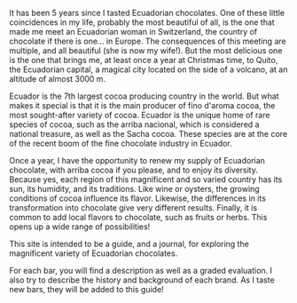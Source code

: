 It has been 5 years since I tasted Ecuadorian chocolates. 
One of these little coincidences in my life, probably the most beautiful of all, is the one that made me meet an Ecuadorian woman in Switzerland, the country of chocolate if there is one... in Europe.
The consequences of this meeting are multiple, and all beautiful (she is now my wife!). But the most delicious one is the one that brings me, at least once a year at Christmas time, to Quito, the Ecuadorian capital, a magical city located on the side of a volcano, at an altitude of almost 3000 m.

Ecuador is the 7th largest cocoa producing country in the world. But what makes it special is that it is the main producer of fino d'aroma cocoa, the most sought-after variety of cocoa. Ecuador is the unique home of rare species of cocoa, such as the arriba nacional, which is considered a national treasure, as well as the Sacha cocoa. These species are at the core of the recent boom of the fine chocolate industry in Ecuador.

Once a year, I have the opportunity to renew my supply of Ecuadorian chocolate, with arriba cocoa if you please, and to enjoy its diversity. Because yes, each region of this magnificent and so varied country has its sun, its humidity, and its traditions. Like wine or oysters, the growing conditions of cocoa influence its flavor. Likewise, the differences in its transformation into chocolate give very different results. Finally, it is common to add local flavors to chocolate, such as fruits or herbs. This opens up a wide range of possibilities!

This site is intended to be a guide, and a journal, for exploring the magnificent variety of Ecuadorian chocolates.

For each bar, you will find a description as well as a graded evaluation. I also try to describe the history and background of each brand. As I taste new bars, they will be added to this guide!
